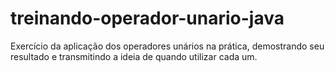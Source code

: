 # treinando-operador-unario-java
Exercício da aplicação dos operadores unários na prática, demostrando seu resultado e transmitindo a ideia de quando utilizar cada um.
